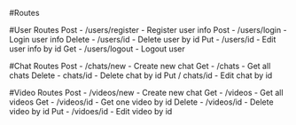 #Routes

#User Routes
Post - /users/register - Register user info 
Post - /users/login - Login user info 
Delete - /users/id - Delete user by id
Put - /users/id - Edit user info by id
Get - /users/logout - Logout user

#Chat Routes 
Post - /chats/new - Create new chat 
Get - /chats - Get all chats 
Delete - chats/id - Delete chat by id
Put / chats/id - Edit chat by id 

#Video Routes
Post - /videos/new - Create new chat
Get - /videos - Get all videos 
Get - /videos/id - Get one video by id 
Delete - /videos/id - Delete video by id
Put - /vidoes/id - Edit video by id 
